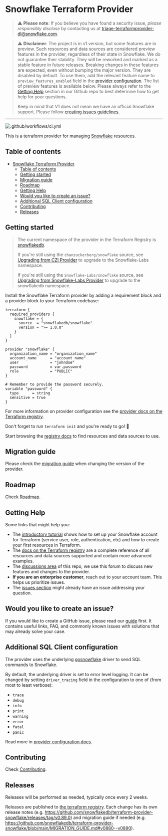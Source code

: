 # Snowflake Terraform Provider

> ⚠️ **Please note**: If you believe you have found a security issue, _please responsibly disclose_ by contacting us at [triage-terraformprovider-dl@snowflake.com](mailto:triage-terraformprovider-dl@snowflake.com).

> ⚠️ **Disclaimer**: The project is in v1 version, but some features are in preview. Such resources and data sources are considered preview features in the provider, regardless of their state in Snowflake. We do not guarantee their stability. They will be reworked and marked as a stable feature in future releases. Breaking changes in these features are expected, even without bumping the major version. They are disabled by default. To use them, add the relevant feature name to `preview_features_enabled` field in the [provider configuration](https://registry.terraform.io/providers/snowflakedb/snowflake/latest/docs#schema). The list of preview features is available below. Please always refer to the [Getting Help](https://github.com/snowflakedb/terraform-provider-snowflake?tab=readme-ov-file#getting-help) section in our Github repo to best determine how to get help for your questions.
>
> Keep in mind that V1 does not mean we have an official Snowflake support. Please follow [creating issues guidelines](https://github.com/snowflakedb/terraform-provider-snowflake/blob/main/CREATING_ISSUES.md).

----

![.github/workflows/ci.yml](https://github.com/snowflakedb/terraform-provider-snowflake/workflows/.github/workflows/ci.yml/badge.svg)

This is a terraform provider for managing [Snowflake](https://www.snowflake.com/) resources.

## Table of contents
<!-- TOC -->
* [Snowflake Terraform Provider](#snowflake-terraform-provider)
  * [Table of contents](#table-of-contents)
  * [Getting started](#getting-started)
  * [Migration guide](#migration-guide)
  * [Roadmap](#roadmap)
  * [Getting Help](#getting-help)
  * [Would you like to create an issue?](#would-you-like-to-create-an-issue)
  * [Additional SQL Client configuration](#additional-sql-client-configuration)
  * [Contributing](#contributing)
  * [Releases](#releases)
<!-- TOC -->

## Getting started

> The current namespace of the provider in the Terraform Registry is [snowflakedb](https://registry.terraform.io/namespaces/snowflakedb).
>
> If you're still using the `chanzuckerberg/snowflake` source, see [Upgrading from CZI Provider](./CZI_UPGRADE.md) to upgrade to the Snowflake-Labs namespace.
>
> If you're still using the `Snowflake-Labs/snowflake` source, see [Upgrading from Snowflake-Labs Provider](./SNOWFLAKEDB_MIGRATION.md) to upgrade to the snowflakedb namespace.

Install the Snowflake Terraform provider by adding a requirement block and a provider block to your Terraform codebase:
```hcl
terraform {
  required_providers {
    snowflake = {
      source  = "snowflakedb/snowflake"
      version = ">= 1.0.0"
    }
  }
}

provider "snowflake" {
  organization_name = "organization_name"
  account_name      = "account_name"
  user              = "johndoe"
  password          = var.password
  role              = "PUBLIC"
}

# Remember to provide the password securely.
variable "password" {
  type      = string
  sensitive = true
}
```

For more information on provider configuration see the [provider docs on the Terraform registry](https://registry.terraform.io/providers/snowflakedb/snowflake/latest/docs).

Don't forget to run `terraform init` and you're ready to go! 🚀

Start browsing the [registry docs](https://registry.terraform.io/providers/snowflakedb/snowflake/latest/docs) to find resources and data sources to use.

## Migration guide

Please check the [migration guide](./MIGRATION_GUIDE.md) when changing the version of the provider.

## Roadmap

Check [Roadmap](./ROADMAP.md).

## Getting Help

Some links that might help you:

- The [introductory tutorial](https://guides.snowflake.com/guide/terraforming_snowflake/#0) shows how to set up your Snowflake account for Terraform (service user, role, authentication, etc) and how to create your first resources in Terraform.
- The [docs on the Terraform registry](https://registry.terraform.io/providers/snowflakedb/snowflake/latest) are a complete reference of all resources and data sources supported and contain more advanced examples.
- The [discussions area](https://github.com/snowflakedb/terraform-provider-snowflake/discussions) of this repo, we use this forum to discuss new features and changes to the provider.
- **If you are an enterprise customer**, reach out to your account team. This helps us prioritize issues.
- The [issues section](https://github.com/snowflakedb/terraform-provider-snowflake/issues) might already have an issue addressing your question.

## Would you like to create an issue?
If you would like to create a GitHub issue, please read our [guide](./CREATING_ISSUES.md) first.
It contains useful links, FAQ, and commonly known issues with solutions that may already solve your case.

## Additional SQL Client configuration
The provider uses the underlying [gosnowflake](https://github.com/snowflakedb/gosnowflake) driver to send SQL commands to Snowflake.

By default, the underlying driver is set to error level logging. It can be changed by setting `driver_tracing` field in the configuration to one of (from most to least verbose):
- `trace`
- `debug`
- `info`
- `print`
- `warning`
- `error`
- `fatal`
- `panic`

Read more in [provider configuration docs](https://registry.terraform.io/providers/snowflakedb/snowflake/latest/docs#schema).

## Contributing

Check [Contributing](./CONTRIBUTING.md).

## Releases

Releases will be performed as needed, typically once every 2 weeks.

Releases are published to [the terraform registry](https://registry.terraform.io/providers/snowflakedb/snowflake/latest). Each change has its own release notes (e.g. https://github.com/snowflakedb/terraform-provider-snowflake/releases/tag/v0.89.0) and migration guide if needed (e.g. https://github.com/snowflakedb/terraform-provider-snowflake/blob/main/MIGRATION_GUIDE.md#v0880--v0890).
